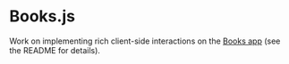 # Books.js

Work on implementing rich client-side interactions on the [Books app](https://github.com/theironyard-rails-atl/books) (see the README for details).

